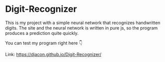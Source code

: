 # Digit-Recognizer

This is my project with a simple neural network that recognizes handwritten digits. The site and the neural network is written in pure js, so the program produces a prediction quite quickly. 

You can test my program right here 👇

Link: https://djacon.github.io/Digit-Recognizer/
